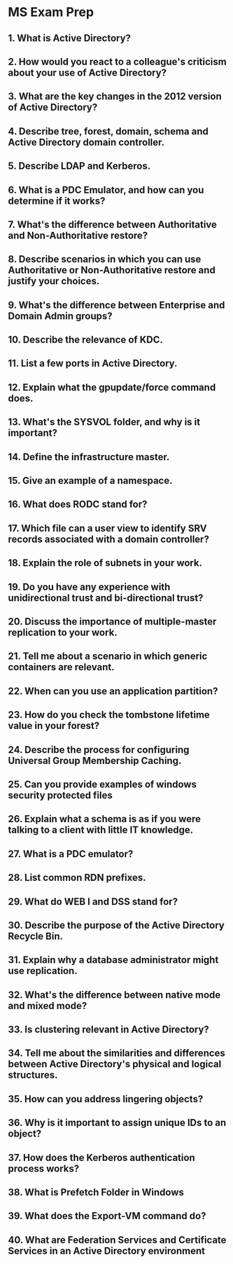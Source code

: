 # MS Exam Prep

## 1. What is Active Directory?

## 2. How would you react to a colleague's criticism about your use of Active Directory?

## 3. What are the key changes in the 2012 version of Active Directory?

## 4. Describe tree, forest, domain, schema and Active Directory domain controller.

## 5. Describe LDAP and Kerberos.

## 6. What is a PDC Emulator, and how can you determine if it works?

## 7. What's the difference between Authoritative and Non-Authoritative restore?

## 8. Describe scenarios in which you can use Authoritative or Non-Authoritative restore and justify your choices.

## 9. What's the difference between Enterprise and Domain Admin groups?

## 10. Describe the relevance of KDC.

## 11. List a few ports in Active Directory.

## 12. Explain what the gpupdate/force command does.

## 13. What's the SYSVOL folder, and why is it important?

## 14. Define the infrastructure master.

## 15. Give an example of a namespace.

## 16. What does RODC stand for?

## 17. Which file can a user view to identify SRV records associated with a domain controller?

## 18. Explain the role of subnets in your work.

## 19. Do you have any experience with unidirectional trust and bi-directional trust?

## 20. Discuss the importance of multiple-master replication to your work.

## 21. Tell me about a scenario in which generic containers are relevant.

## 22. When can you use an application partition?

## 23. How do you check the tombstone lifetime value in your forest?

## 24. Describe the process for configuring Universal Group Membership Caching.

## 25. Can you provide examples of windows security protected files

## 26. Explain what a schema is as if you were talking to a client with little IT knowledge.

## 27. What is a PDC emulator?

## 28. List common RDN prefixes.

## 29. What do WEB I and DSS stand for?

## 30. Describe the purpose of the Active Directory Recycle Bin.

## 31. Explain why a database administrator might use replication.

## 32. What's the difference between native mode and mixed mode?

## 33. Is clustering relevant in Active Directory?

## 34. Tell me about the similarities and differences between Active Directory's physical and logical structures.

## 35. How can you address lingering objects?

## 36. Why is it important to assign unique IDs to an object?

## 37. How does the Kerberos authentication process works?

## 38. What is Prefetch Folder in Windows

## 39. What does the Export-VM command do?

## 40. What are Federation Services and Certificate Services in an Active Directory environment
